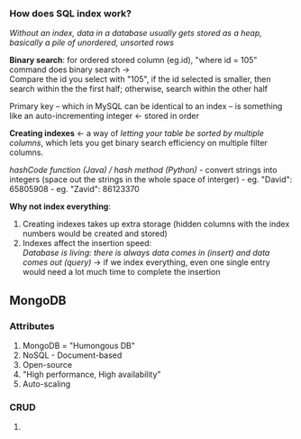 ### How does SQL index work?

*Without an index, data in a database usually gets stored as a heap, basically a pile of unordered, unsorted rows*

**Binary search**: for ordered stored column (eg.id), "where id = 105" command does binary search -> <br>
    Compare the id you select with "105", if the id selected is smaller, then search within the the first half; otherwise, search within the other half
    
Primary key – which in MySQL can be identical to an index – is something like an auto-incrementing integer <- stored in order <br>

**Creating indexes** <- a way of *letting your table be sorted by multiple columns*, which lets you get binary search efficiency on multiple filter columns.


*hashCode function (Java) / hash method (Python)* - convert strings into integers (space out the strings in the whole space of interger)
    - eg. "David": 65805908
    - eg. "Zavid": 86123370

**Why not index everything**: 
1. Creating indexes takes up extra storage (hidden columns with the index numbers would be created and stored)
2. Indexes affect the insertion speed:<br>
    *Database is living: there is always data comes in (insert) and data comes out (query)*
    -> if we index everything, even one single entry would need a lot much time to complete the insertion
    
    
## MongoDB
### Attributes
1. MongoDB = "Humongous DB"
2. NoSQL - Document-based
3. Open-source
5. "High performance, High availability"
6. Auto-scaling

### CRUD
1. 
